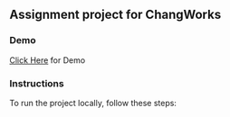 ## Assignment project for ChangWorks

### Demo

[Click Here](https://changworksdeniedhash.netlify.app) for Demo

### Instructions
To run the project locally, follow these steps:


